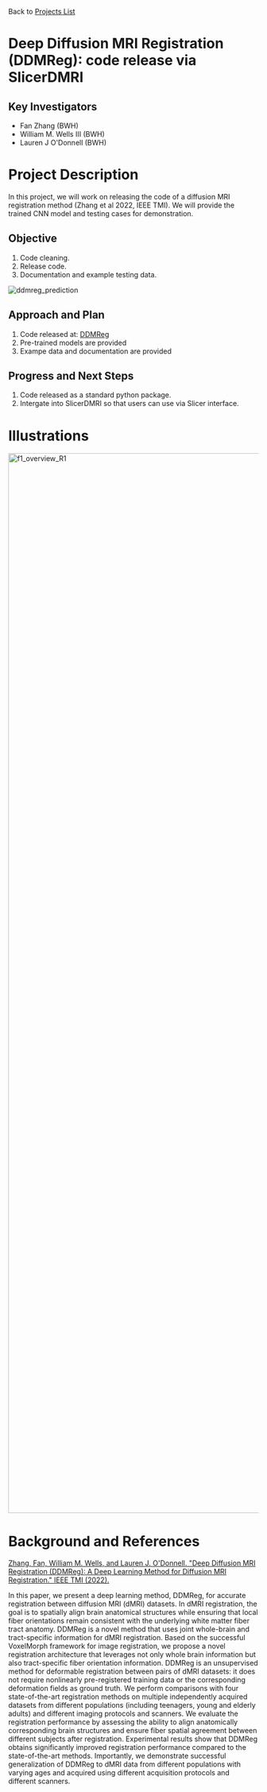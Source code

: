 Back to [Projects List](../../README.md#ProjectsList)

# Deep Diffusion MRI Registration (DDMReg): code release via SlicerDMRI 

## Key Investigators

- Fan Zhang (BWH)
- William M. Wells III (BWH)
- Lauren J O'Donnell (BWH)

# Project Description

<!-- Add a short paragraph describing the project. -->

In this project, we will work on releasing the code of a diffusion MRI registration method (Zhang et al 2022, IEEE TMI). We will provide the trained CNN model and testing cases for demonstration.

## Objective

<!-- Describe here WHAT you would like to achieve (what you will have as end result). -->

1. Code cleaning.
1. Release code.
1. Documentation and example testing data.

![ddmreg_prediction](https://user-images.githubusercontent.com/7855446/150069553-86a8a899-a8d6-47a6-8609-949b895dfd60.png)

## Approach and Plan

<!-- Describe here HOW you would like to achieve the objectives stated above. -->

1. Code released at: [DDMReg](https://github.com/SlicerDMRI/DDMReg.git)
2. Pre-trained models are provided
3. Exampe data and documentation are provided

## Progress and Next Steps

<!-- Update this section as you make progress, describing of what you have ACTUALLY DONE. If there are specific steps that you could not complete then you can describe them here, too. -->

1. Code released as a standard python package.
2. Intergate into SlicerDMRI so that users can use via Slicer interface.

# Illustrations

<!-- Add pictures and links to videos that demonstrate what has been accomplished.
![Description of picture](Example2.jpg)
![Some more images](Example2.jpg)
-->

<img width="2134" alt="f1_overview_R1" src="https://user-images.githubusercontent.com/7855446/149539700-13fe5fba-9465-4498-a765-a5d4d67af899.png">

# Background and References

<!-- If you developed any software, include link to the source code repository. If possible, also add links to sample data, and to any relevant publications. -->

[Zhang, Fan, William M. Wells, and Lauren J. O'Donnell. "Deep Diffusion MRI Registration (DDMReg): A Deep Learning Method for Diffusion MRI Registration." IEEE TMI (2022).](https://ieeexplore.ieee.org/document/9665765)

In this paper, we present a deep learning method, DDMReg, for accurate registration between diffusion MRI (dMRI) datasets. In dMRI registration, the goal is to spatially align brain anatomical structures while ensuring that local fiber orientations remain consistent with the underlying white matter fiber tract anatomy. DDMReg is a novel method that uses joint whole-brain and tract-specific information for dMRI registration. Based on the successful VoxelMorph framework for image registration, we propose a novel registration architecture that leverages not only whole brain information but also tract-specific fiber orientation information. DDMReg is an unsupervised method for deformable registration between pairs of dMRI datasets: it does not require nonlinearly pre-registered training data or the corresponding deformation fields as ground truth. We perform comparisons with four state-of-the-art registration methods on multiple independently acquired datasets from different populations (including teenagers, young and elderly adults) and different imaging protocols and scanners. We evaluate the registration performance by assessing the ability to align anatomically corresponding brain structures and ensure fiber spatial agreement between different subjects after registration. Experimental results show that DDMReg obtains significantly improved registration performance compared to the state-of-the-art methods. Importantly, we demonstrate successful generalization of DDMReg to dMRI data from different populations with varying ages and acquired using different acquisition protocols and different scanners.

